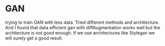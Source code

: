 # GAN
trying to train GAN with less data. Tried different methods
and architecture. And I found that data efficient gan with diffAugmentation 
works well but the architecture is not good enough. If we use architectures like 
Stylegan we will surely get a good result.




